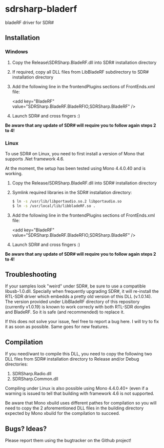 # sdrsharp-bladerf

bladeRF driver for SDR#


## Installation

### Windows

1. Copy the Release\SDRSharp.BladeRF.dll into SDR# installation directory
2. If required, copy all DLL files from LibBladeRF subdirectory to SDR# installation directory
3. Add the following line in the frontendPlugins sections of FrontEnds.xml file:

	&lt;add key="BladeRF" value="SDRSharp.BladeRF.BladeRFIO,SDRSharp.BladeRF" /&gt;


4. Launch SDR# and cross fingers :)

**Be aware that any update of SDR# will require you to follow again steps 2 to 4!**

### Linux

To use SDR# on Linux, you need to first install a version of Mono that supports .Net framework 4.6.

At the moment, the setup has been tested using Mono 4.4.0.40 and is working.


1. Copy the Release/SDRSharp.BladeRF.dll into SDR# installation directory
2. Symlink required libraries in the SDR# installation directory:

	```bash
	$ ln -s /usr/lib/libportaudio.so.2 libportaudio.so
	$ ln -s /usr/local/lib/libbladeRF.so .
	```

3. Add the following line in the frontendPlugins sections of FrontEnds.xml file:

	&lt;add key="BladeRF" value="SDRSharp.BladeRF.BladeRFIO,SDRSharp.BladeRF" /&gt;


4. Launch SDR# and cross fingers :)

**Be aware that any update of SDR# will require you to follow again steps 2 to 4!**

## Troubleshooting

If your samples look "weird" under SDR#, be sure to use a compatible libusb-1.0.dll.
Specially when frequently upgrading SDR#, it will re-install the RTL-SDR driver which embedds a pretty old version of this DLL (v.1.0.14).
The version provided under LibBladeRF directory of this repository (currently v1.0.19) is known to work correcly with both RTL-SDR dongles and BladeRF. So it is safe (and recommended) to replace it.

If this does not solve your issue, feel free to report a bug here. I will try to fix it as soon as possible.
Same goes for new features.


## Compilation

If you need/want to compile this DLL, you need to copy the following two DLL files
from SDR# installation directory to Release and/or Debug directories:

1. SDRSharp.Radio.dll
2. SDRSharp.Common.dll

Compiling under Linux is also possible using Mono 4.4.0.40+ (even if a warning is issued to tell that building with framework 4.6 is
not supported.

Be aware that Mono xbuild uses different pathes for compilation so you will need to copy the 2 aforementioned DLL files in the
building directory expected by Mono xbuild for the compilation to succeed.


## Bugs? Ideas?

Please report them using the bugtracker on the Github project!
